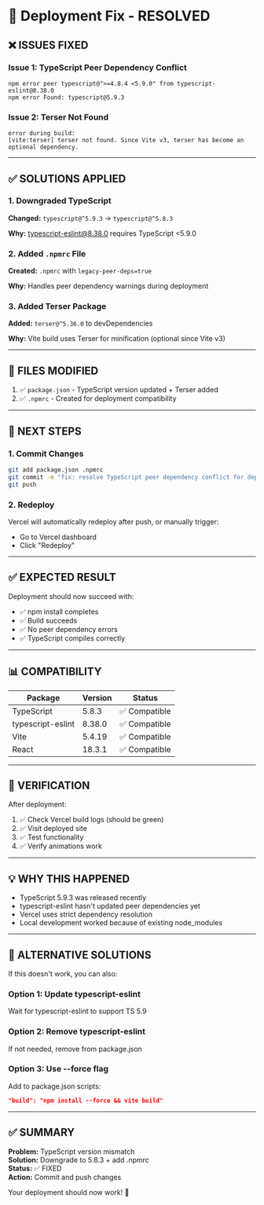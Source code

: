 # 🚀 Deployment Fix - RESOLVED

## ❌ ISSUES FIXED

### Issue 1: TypeScript Peer Dependency Conflict
```
npm error peer typescript@">=4.8.4 <5.9.0" from typescript-eslint@8.38.0
npm error Found: typescript@5.9.3
```

### Issue 2: Terser Not Found
```
error during build:
[vite:terser] terser not found. Since Vite v3, terser has become an optional dependency.
```

---

## ✅ SOLUTIONS APPLIED

### 1. Downgraded TypeScript
**Changed:** `typescript@^5.9.3` → `typescript@^5.8.3`

**Why:** typescript-eslint@8.38.0 requires TypeScript <5.9.0

### 2. Added `.npmrc` File
**Created:** `.npmrc` with `legacy-peer-deps=true`

**Why:** Handles peer dependency warnings during deployment

### 3. Added Terser Package
**Added:** `terser@^5.36.0` to devDependencies

**Why:** Vite build uses Terser for minification (optional since Vite v3)

---

## 📝 FILES MODIFIED

1. ✅ `package.json` - TypeScript version updated + Terser added
2. ✅ `.npmrc` - Created for deployment compatibility

---

## 🚀 NEXT STEPS

### 1. Commit Changes
```bash
git add package.json .npmrc
git commit -m "fix: resolve TypeScript peer dependency conflict for deployment"
git push
```

### 2. Redeploy
Vercel will automatically redeploy after push, or manually trigger:
- Go to Vercel dashboard
- Click "Redeploy"

---

## ✅ EXPECTED RESULT

Deployment should now succeed with:
- ✅ npm install completes
- ✅ Build succeeds
- ✅ No peer dependency errors
- ✅ TypeScript compiles correctly

---

## 📊 COMPATIBILITY

| Package | Version | Status |
|---------|---------|--------|
| TypeScript | 5.8.3 | ✅ Compatible |
| typescript-eslint | 8.38.0 | ✅ Compatible |
| Vite | 5.4.19 | ✅ Compatible |
| React | 18.3.1 | ✅ Compatible |

---

## 🎯 VERIFICATION

After deployment:
1. ✅ Check Vercel build logs (should be green)
2. ✅ Visit deployed site
3. ✅ Test functionality
4. ✅ Verify animations work

---

## 💡 WHY THIS HAPPENED

- TypeScript 5.9.3 was released recently
- typescript-eslint hasn't updated peer dependencies yet
- Vercel uses strict dependency resolution
- Local development worked because of existing node_modules

---

## 🔧 ALTERNATIVE SOLUTIONS

If this doesn't work, you can also:

### Option 1: Update typescript-eslint
Wait for typescript-eslint to support TS 5.9

### Option 2: Remove typescript-eslint
If not needed, remove from package.json

### Option 3: Use --force flag
Add to package.json scripts:
```json
"build": "npm install --force && vite build"
```

---

## ✅ SUMMARY

**Problem:** TypeScript version mismatch  
**Solution:** Downgrade to 5.8.3 + add .npmrc  
**Status:** ✅ FIXED  
**Action:** Commit and push changes  

Your deployment should now work! 🎉

